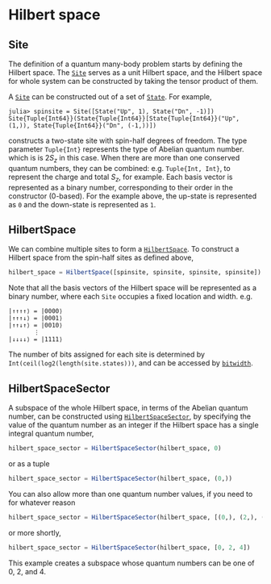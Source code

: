 # Hilbert space


## Site

The definition of a quantum many-body problem starts by defining the Hilbert space.
The [`Site`](@ref) serves as a unit Hilbert space,
and the Hilbert space for whole system can be constructed by taking the tensor product of them.

A [`Site`](@ref) can be constructed out of a set of [`State`](@ref).
For example,
```julia-repl
julia> spinsite = Site([State("Up", 1), State("Dn", -1)])
Site{Tuple{Int64}}(State{Tuple{Int64}}[State{Tuple{Int64}}("Up", (1,)), State{Tuple{Int64}}("Dn", (-1,))])
```
constructs a two-state site with spin-half degrees of freedom.
The type parameter `Tuple{Int}` represents the type of Abelian quantum number.
which is is $2S_z$ in this case.
When there are more than one conserved quantum numbers, they can be combined:
e.g. `Tuple{Int, Int}`, to represent the charge and total $S_z$, for example.
Each basis vector is represented as a binary number,
corresponding to their order in the constructor (0-based).
For the example above, the up-state is represented as `0` and the down-state is represented as `1`.

## HilbertSpace

We can combine multiple sites to form a [`HilbertSpace`](@ref).
To construct a Hilbert space from the spin-half sites as defined above,
```julia
hilbert_space = HilbertSpace([spinsite, spinsite, spinsite, spinsite])
```

Note that all the basis vectors of the Hilbert space will be represented as a binary number,
where each `Site` occupies a fixed location and width. e.g.
```
|↑↑↑↑⟩ = |0000⟩
|↑↑↑↓⟩ = |0001⟩
|↑↑↓↑⟩ = |0010⟩
       ⋮
|↓↓↓↓⟩ = |1111⟩
```
The number of bits assigned for each site is determined by `Int(ceil(log2(length(site.states)))`, and can be accessed by [`bitwidth`](@ref).

## HilbertSpaceSector

A subspace of the whole Hilbert space, in terms of the Abelian quantum number, can be constructed using [`HilbertSpaceSector`](@ref), by specifying the value of the quantum number as an integer if the Hilbert space has a single integral quantum number,
```julia
hilbert_space_sector = HilbertSpaceSector(hilbert_space, 0)
```
or as a tuple
```julia
hilbert_space_sector = HilbertSpaceSector(hilbert_space, (0,))
```
You can also allow more than one quantum number values, if you need to for whatever reason
```julia
hilbert_space_sector = HilbertSpaceSector(hilbert_space, [(0,), (2,), (4,)])
```
or more shortly,
```julia
hilbert_space_sector = HilbertSpaceSector(hilbert_space, [0, 2, 4])
```
This example creates a subspace whose quantum numbers can be one of 0, 2, and 4.